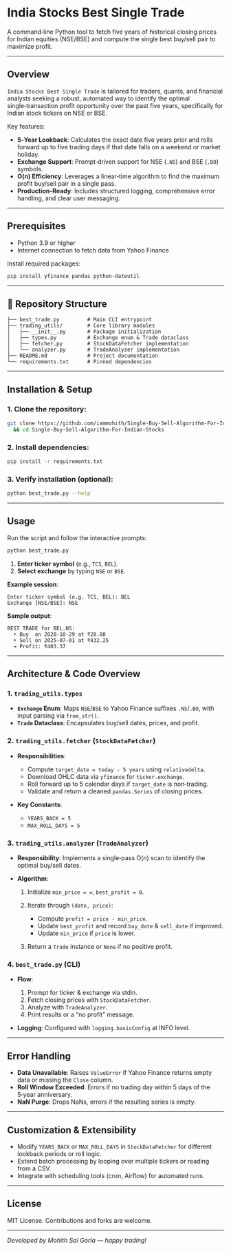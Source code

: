 # India Stocks Best Single Trade

A command‑line Python tool to fetch five years of historical closing prices for Indian equities (NSE/BSE) and compute the single best buy/sell pair to maximize profit.

---

## Overview

`India Stocks Best Single Trade` is tailored for traders, quants, and financial analysts seeking a robust, automated way to identify the optimal single‑transaction profit opportunity over the past five years, specifically for Indian stock tickers on NSE or BSE.

Key features:

* **5‑Year Lookback**: Calculates the exact date five years prior and rolls forward up to five trading days if that date falls on a weekend or market holiday.
* **Exchange Support**: Prompt‑driven support for NSE (`.NS`) and BSE (`.BO`) symbols.
* **O(n) Efficiency**: Leverages a linear‑time algorithm to find the maximum profit buy/sell pair in a single pass.
* **Production‑Ready**: Includes structured logging, comprehensive error handling, and clear user messaging.

---

## Prerequisites

* Python 3.9 or higher
* Internet connection to fetch data from Yahoo Finance

Install required packages:

```bash
pip install yfinance pandas python-dateutil
```

---

## 📁 Repository Structure

```plaintext
├── best_trade.py         # Main CLI entrypoint
├── trading_utils/        # Core library modules
│   ├── __init__.py       # Package initialization
│   ├── types.py          # Exchange enum & Trade dataclass
│   ├── fetcher.py        # StockDataFetcher implementation
│   └── analyzer.py       # TradeAnalyzer implementation
├── README.md             # Project documentation
└── requirements.txt      # Pinned dependencies
```

---

## Installation & Setup

### 1. Clone the repository:

```bash
git clone https://github.com/iammohith/Single-Buy-Sell-Algorithm-For-Indian-Stocks.git \
  && cd Single-Buy-Sell-Algorithm-For-Indian-Stocks
```

### 2. Install dependencies:

```bash
pip install -r requirements.txt
```

### 3. Verify installation (optional):

```bash
python best_trade.py --help
```

---

## Usage

Run the script and follow the interactive prompts:

```bash
python best_trade.py
```

1. **Enter ticker symbol** (e.g., `TCS`, `BEL`).
2. **Select exchange** by typing `NSE` or `BSE`.

**Example session**:

```text
Enter ticker symbol (e.g. TCS, BEL): BEL
Exchange [NSE/BSE]: NSE
```

**Sample output**:

```text
BEST TRADE for BEL.NS:
  • Buy  on 2020-10-29 at ₹28.88
  • Sell on 2025-07-01 at ₹432.25
  → Profit: ₹403.37
```

---

## Architecture & Code Overview

### 1. `trading_utils.types`

* **`Exchange` Enum**: Maps `NSE`/`BSE` to Yahoo Finance suffixes `.NS`/`.BO`, with input parsing via `from_str()`.
* **`Trade` Dataclass**: Encapsulates buy/sell dates, prices, and profit.

### 2. `trading_utils.fetcher` (`StockDataFetcher`)

* **Responsibilities**:

  * Compute `target_date = today - 5 years` using `relativedelta`.
  * Download OHLC data via `yfinance` for `ticker.exchange`.
  * Roll forward up to 5 calendar days if `target_date` is non‑trading.
  * Validate and return a cleaned `pandas.Series` of closing prices.
* **Key Constants**:

  * `YEARS_BACK = 5`
  * `MAX_ROLL_DAYS = 5`

### 3. `trading_utils.analyzer` (`TradeAnalyzer`)

* **Responsibility**: Implements a single‑pass O(n) scan to identify the optimal buy/sell dates.
* **Algorithm**:

  1. Initialize `min_price = ∞`, `best_profit = 0`.
  2. Iterate through `(date, price)`:

     * Compute `profit = price - min_price`.
     * Update `best_profit` and record `buy_date` & `sell_date` if improved.
     * Update `min_price` if `price` is lower.
  3. Return a `Trade` instance or `None` if no positive profit.

### 4. `best_trade.py` (CLI)

* **Flow**:

  1. Prompt for ticker & exchange via stdin.
  2. Fetch closing prices with `StockDataFetcher`.
  3. Analyze with `TradeAnalyzer`.
  4. Print results or a “no profit” message.
* **Logging**: Configured with `logging.basicConfig` at INFO level.

---

## Error Handling

* **Data Unavailable**: Raises `ValueError` if Yahoo Finance returns empty data or missing the `Close` column.
* **Roll Window Exceeded**: Errors if no trading day within 5 days of the 5‑year anniversary.
* **NaN Purge**: Drops NaNs, errors if the resulting series is empty.

---

## Customization & Extensibility

* Modify `YEARS_BACK` or `MAX_ROLL_DAYS` in `StockDataFetcher` for different lookback periods or roll logic.
* Extend batch processing by looping over multiple tickers or reading from a CSV.
* Integrate with scheduling tools (cron, Airflow) for automated runs.

---

## License

MIT License. Contributions and forks are welcome.

---

*Developed by Mohith Sai Gorla — happy trading!*
